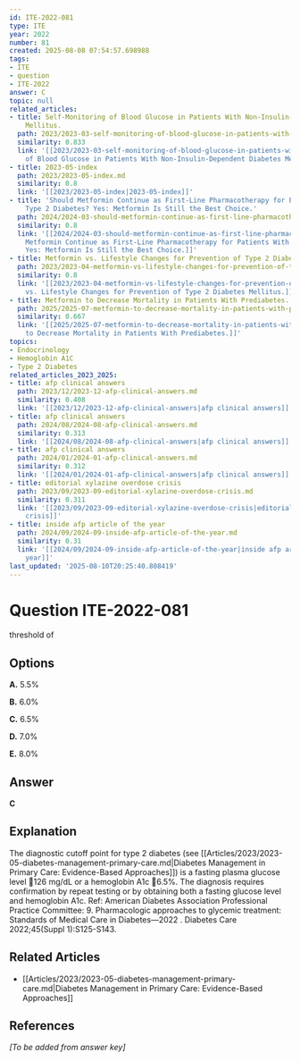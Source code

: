 ```yaml
---
id: ITE-2022-081
type: ITE
year: 2022
number: 81
created: 2025-08-08 07:54:57.698988
tags:
- ITE
- question
- ITE-2022
answer: C
topic: null
related_articles:
- title: Self-Monitoring of Blood Glucose in Patients With Non-Insulin-Dependent Diabetes
    Mellitus.
  path: 2023/2023-03-self-monitoring-of-blood-glucose-in-patients-with-non-insuli.md
  similarity: 0.833
  link: '[[2023/2023-03-self-monitoring-of-blood-glucose-in-patients-with-non-insuli|Self-Monitoring
    of Blood Glucose in Patients With Non-Insulin-Dependent Diabetes Mellitus.]]'
- title: 2023-05-index
  path: 2023/2023-05-index.md
  similarity: 0.8
  link: '[[2023/2023-05-index|2023-05-index]]'
- title: 'Should Metformin Continue as First-Line Pharmacotherapy for Patients With
    Type 2 Diabetes? Yes: Metformin Is Still the Best Choice.'
  path: 2024/2024-03-should-metformin-continue-as-first-line-pharmacotherapy-for.md
  similarity: 0.8
  link: '[[2024/2024-03-should-metformin-continue-as-first-line-pharmacotherapy-for|Should
    Metformin Continue as First-Line Pharmacotherapy for Patients With Type 2 Diabetes?
    Yes: Metformin Is Still the Best Choice.]]'
- title: Metformin vs. Lifestyle Changes for Prevention of Type 2 Diabetes Mellitus.
  path: 2023/2023-04-metformin-vs-lifestyle-changes-for-prevention-of-type-2-diab.md
  similarity: 0.8
  link: '[[2023/2023-04-metformin-vs-lifestyle-changes-for-prevention-of-type-2-diab|Metformin
    vs. Lifestyle Changes for Prevention of Type 2 Diabetes Mellitus.]]'
- title: Metformin to Decrease Mortality in Patients With Prediabetes.
  path: 2025/2025-07-metformin-to-decrease-mortality-in-patients-with-prediabetes.md
  similarity: 0.667
  link: '[[2025/2025-07-metformin-to-decrease-mortality-in-patients-with-prediabetes|Metformin
    to Decrease Mortality in Patients With Prediabetes.]]'
topics:
- Endocrinology
- Hemoglobin A1C
- Type 2 Diabetes
related_articles_2023_2025:
- title: afp clinical answers
  path: 2023/12/2023-12-afp-clinical-answers.md
  similarity: 0.408
  link: '[[2023/12/2023-12-afp-clinical-answers|afp clinical answers]]'
- title: afp clinical answers
  path: 2024/08/2024-08-afp-clinical-answers.md
  similarity: 0.313
  link: '[[2024/08/2024-08-afp-clinical-answers|afp clinical answers]]'
- title: afp clinical answers
  path: 2024/01/2024-01-afp-clinical-answers.md
  similarity: 0.312
  link: '[[2024/01/2024-01-afp-clinical-answers|afp clinical answers]]'
- title: editorial xylazine overdose crisis
  path: 2023/09/2023-09-editorial-xylazine-overdose-crisis.md
  similarity: 0.311
  link: '[[2023/09/2023-09-editorial-xylazine-overdose-crisis|editorial xylazine overdose
    crisis]]'
- title: inside afp article of the year
  path: 2024/09/2024-09-inside-afp-article-of-the-year.md
  similarity: 0.31
  link: '[[2024/09/2024-09-inside-afp-article-of-the-year|inside afp article of the
    year]]'
last_updated: '2025-08-10T20:25:40.808419'
---
```


# Question ITE-2022-081

threshold of

## Options

**A.** 5.5%

**B.** 6.0%

**C.** 6.5%

**D.** 7.0%

**E.** 8.0%

## Answer

**C**

## Explanation

The diagnostic cutoff point for type 2 diabetes (see [[Articles/2023/2023-05-diabetes-management-primary-care.md|Diabetes Management in Primary Care: Evidence-Based Approaches]]) is a fasting plasma glucose level 126 mg/dL or a
hemoglobin A1c 6.5%. The diagnosis requires confirmation by repeat testing or by obtaining both a
fasting glucose level and hemoglobin A1c.
Ref: American Diabetes Association Professional Practice Committee: 9. Pharmacologic approaches to glycemic treatment:
Standards of Medical Care in Diabetes—2022 . Diabetes Care  2022;45(Suppl 1):S125-S143.



## Related Articles

- [[Articles/2023/2023-05-diabetes-management-primary-care.md|Diabetes Management in Primary Care: Evidence-Based Approaches]]

## References

*[To be added from answer key]*
